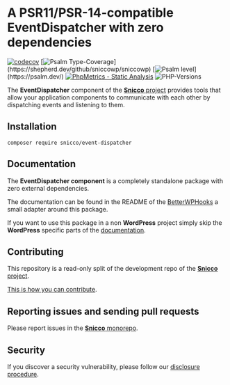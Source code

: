 # A PSR11/PSR-14-compatible EventDispatcher with zero dependencies

[![codecov](https://img.shields.io/badge/Coverage-100%25-success
)](https://codecov.io/gh/sniccowp/sniccowp)
[![Psalm Type-Coverage](https://shepherd.dev/github/sniccowp/sniccowp/coverage.svg?)](https://shepherd.dev/github/sniccowp/sniccowp)
[![Psalm level](https://shepherd.dev/github/sniccowp/sniccowp/level.svg?)](https://psalm.dev/)
[![PhpMetrics - Static Analysis](https://img.shields.io/badge/PhpMetrics-Static_Analysis-2ea44f)](https://sniccowp.github.io/sniccowp/phpmetrics/EventDispatcher/index.html)
![PHP-Versions](https://img.shields.io/badge/PHP-%5E7.4%7C%5E8.0%7C%5E8.1-blue)

The **EventDispatcher** component of the [**Snicco** project](https://github.com/sniccowp/sniccowp) provides tools that allow your application components to communicate with each other by dispatching events and listening to them.

## Installation

```shell
composer require snicco/event-dispatcher
```

## Documentation

The **EventDispatcher component** is a completely standalone package with zero external dependencies.

The documentation can be found in the README of the [BetterWPHooks](https://github.com/sniccowp/better-wp-hooks) a small adapter around this package.

If you want to use this package in a non **WordPress** project simply skip the **WordPress** specific parts
of the [documentation](https://github.com/sniccowp/better-wp-hooks).

## Contributing

This repository is a read-only split of the development repo of the [**Snicco** project](https://github.com/sniccowp/sniccowp).

[This is how you can contribute](https://github.com/sniccowp/sniccowp/blob/master/CONTRIBUTING.md).

## Reporting issues and sending pull requests

Please report issues in the
[**Snicco** monorepo](https://github.com/sniccowp/sniccowp/blob/master/CONTRIBUTING.md##using-the-issue-tracker).

## Security

If you discover a security vulnerability, please follow
our [disclosure procedure](https://github.com/sniccowp/sniccowp/blob/master/SECURITY.md).
